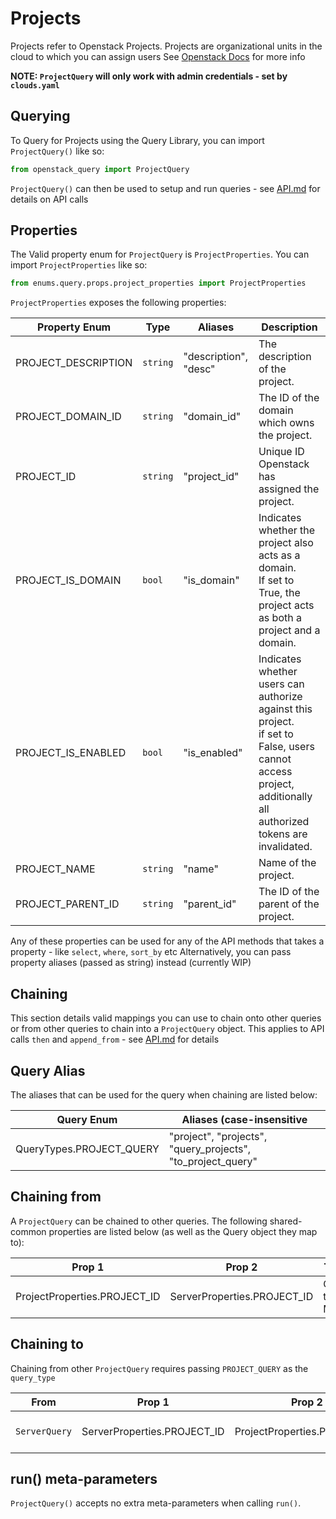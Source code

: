 # Projects
Projects refer to Openstack Projects. Projects are organizational units in the cloud to which you can assign users
See [Openstack Docs](https://docs.openstack.org/api-ref/identity/v3/index.html#projects) for more info

**NOTE: `ProjectQuery` will only work with admin credentials - set by `clouds.yaml`**

## Querying

To Query for Projects using the Query Library, you can import `ProjectQuery()` like so:

```python
from openstack_query import ProjectQuery
```

`ProjectQuery()` can then be used to setup and run queries - see [API.md](../API.md) for details on API calls

## Properties

The Valid property enum for `ProjectQuery` is `ProjectProperties`. You can import `ProjectProperties` like so:

```python
from enums.query.props.project_properties import ProjectProperties
```

`ProjectProperties` exposes the following properties:


| Property Enum       | Type     | Aliases               | Description                                                                                                                                                        |
|---------------------|----------|-----------------------|--------------------------------------------------------------------------------------------------------------------------------------------------------------------|
| PROJECT_DESCRIPTION | `string` | "description", "desc" | The description of the project.                                                                                                                                    |
| PROJECT_DOMAIN_ID   | `string` | "domain_id"           | The ID of the domain which owns the project.                                                                                                                       |
| PROJECT_ID          | `string` | "project_id"          | Unique ID Openstack has assigned the project.                                                                                                                      |
| PROJECT_IS_DOMAIN   | `bool`   | "is_domain"           | Indicates whether the project also acts as a domain. <br/>If set to True, the project acts as both a project and a domain.                                         |
| PROJECT_IS_ENABLED  | `bool`   | "is_enabled"          | Indicates whether users can authorize against this project. <br/>if set to False, users cannot access project, additionally all authorized tokens are invalidated. |
| PROJECT_NAME        | `string` | "name"                | Name of the project.                                                                                                                                               |
| PROJECT_PARENT_ID   | `string` | "parent_id"           | The ID of the parent of the project.                                                                                                                               |

Any of these properties can be used for any of the API methods that takes a property - like `select`, `where`, `sort_by` etc
Alternatively, you can pass property aliases (passed as string) instead (currently WIP)

## Chaining
This section details valid mappings you can use to chain onto other queries or from other queries to chain into a `ProjectQuery` object.
This applies to API calls `then` and `append_from` - see [API.md](../API.md) for details

## Query Alias
The aliases that can be used for the query when chaining are listed below:

| Query Enum               | Aliases (case-insensitive                                   |
|--------------------------|-------------------------------------------------------------|
| QueryTypes.PROJECT_QUERY | "project", "projects", "query_projects", "to_project_query" |



## Chaining from
A `ProjectQuery` can be chained to other queries.
The following shared-common properties are listed below (as well as the Query object they map to):


| Prop 1                       | Prop 2                      | Type        | Maps                            |
|------------------------------|-----------------------------|-------------|---------------------------------|
| ProjectProperties.PROJECT_ID | ServerProperties.PROJECT_ID | One-to-Many | `ProjectQuery` to `ServerQuery` |


## Chaining to
Chaining from other `ProjectQuery` requires passing `PROJECT_QUERY` as the `query_type`

| From          | Prop 1                      | Prop 2                       | Type        | Documentation            |
|---------------|-----------------------------|------------------------------|-------------|--------------------------|
| `ServerQuery` | ServerProperties.PROJECT_ID | ProjectProperties.PROJECT_ID | Many-to-One | [SERVERS.md](SERVERS.md) |


## run() meta-parameters

`ProjectQuery()` accepts no extra meta-parameters when calling `run()`.
